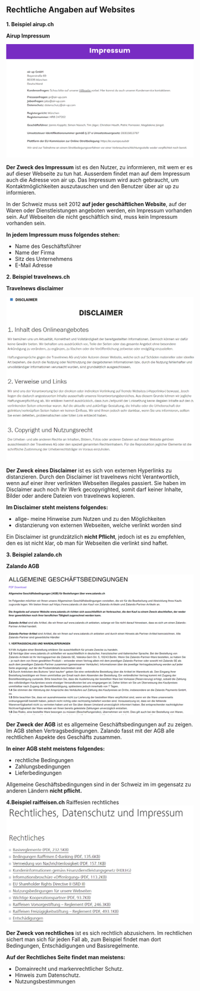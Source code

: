 ## Rechtliche Angaben auf Websites

**1. Beispiel airup.ch**

**Airup Impressum**

![Impressum](/images/airupimpressum.png)

**Der Zweck des Impressum** ist es den Nutzer, zu informieren, mit wem er es auf dieser Webseite zu tun hat. Ausserdem findet man auf dem Impressum auch die Adresse von air up. Das Impressum wird auch gebraucht, um Kontaktmöglichkeiten auszutauschen und den Benutzer über air up zu informieren.


In der Schweiz muss seit 2012 **auf jeder geschäftlichen Website**, auf der Waren oder Dienstleistungen angeboten werden, ein Impressum vorhanden sein. Auf Webseiten die nicht geschäftlich sind, muss kein Impressum vorhanden sein.

**In jedem Impressum muss folgendes stehen:**
- Name des Geschäftsführer
- Name der Firma
- Sitz des Unternehmens
- E-Mail Adresse

**2. Beispiel travelnews.ch**

**Travelnews disclaimer**

![Disclaimer](/images/disclaimer.png)

**Der Zweck eines Disclaimer** ist es sich von externen Hyperlinks zu distanzieren. Durch den Disclaimer ist travelnews nicht Verantwortlich, wenn auf einer ihrer verlinkten Webseiten illegales passiert. Sie haben im Disclaimer auch noch ihr Werk gecopyrighted, somit darf keiner Inhalte, Bilder oder andere Dateien von travelnews kopieren.

**Im Disclaimer steht meistens folgendes:**
- allge- meine Hinweise zum Nutzen und zu den Möglichkeiten
- distanzierung von externen Webseiten, welche verlinkt worden sind


Ein Disclaimer ist grundzätzlich **nicht Pflicht**, jedoch ist es zu empfehlen, den es ist nicht klar, ob man für Webseiten die verlinkt sind haftet.

**3. Beispiel zalando.ch**

**Zalando AGB**

![AGB](/images/agb.png)

**Der Zweck der AGB** ist es allgemeine Geschäftsbedingungen auf zu zeigen. Im AGB stehen Vertragsbedingungen. Zalando fasst mit der AGB alle rechtlichen Aspekte des Geschäfts zusammen.

**In einer AGB steht meistens folgendes:**
- rechtliche Bedingungen
- Zahlungsbedingungen
- Lieferbedingungen

Allgemeine Geschäftsbedingungen sind in der Schweiz im im gegensatz zu anderen Ländern **nicht pflicht.**

**4.Beispiel raiffeisen.ch**
Raiffesien rechtliches
![Rechtliches](/images/rechtliches.png)

**Der Zweck von rechtliches** ist es sich rechtlich abzusichern. Im rechtlichen sichert man sich für jeden Fall ab, zum Beispiel findet man dort Bedingungen, Entschädigungen und Basisregelmente.

**Auf der Rechtliches Seite findet man meistens:**

- Domainrecht und markenrechtlicher Schutz.
- Hinweis zum Datenschutz.
- Nutzungsbestimmungen
